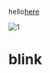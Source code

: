 hello[here](https://help.github.com/articles/publicizing-or-hiding-organization-membership/)

![1](https://www.pexels.com/photo/scenic-view-of-beach-248797/.PNG)

# blink

